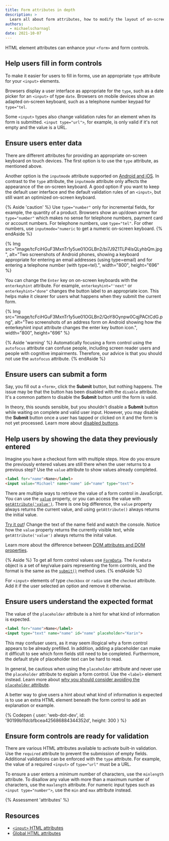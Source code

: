 ```yaml
---
title: Form attributes in depth
description: >
  Learn all about form attributes, how to modify the layout of on-screen keyboards, activate built-in validation, and more.
authors:
  - michaelscharnagl
date: 2021-10-07
---
```


HTML element attributes can enhance your `<form>` and form controls.

## Help users fill in form controls

To make it easier for users to fill in forms, 
use an appropriate `type` attribute for your `<input>` elements. 

Browsers display a user interface as appropriate for the `type`, 
such as a date picker for an `<input>` of type `date`. 
Browsers on mobile devices show an adapted on-screen keyboard, 
such as a telephone number keypad for `type="tel`.

Some `<input>` types also change validation rules for an element when its form is submitted. 
`<input type="url">`, for example, is only valid if it's not empty and the value is a URL.

## Ensure users enter data

There are different attributes for providing an appropriate on-screen keyboard on touch devices. 
The first option is to use the `type` attribute, as mentioned above. 

Another option is the `inputmode` attribute supported on 
[Android and iOS](https://caniuse.com/?search=inputmode). 
In contrast to the `type` attribute, the `inputmode` attribute only affects the appearance of the on-screen keyboard. 
A good option if you want to keep the default user interface and the default validation rules of an `<input>`, 
but still want an optimized on-screen keyboard.

{% Aside 'caution' %}
Use `type="number"` only for incremental fields, for example, the quantity of a product. 
Browsers show an up/down arrow for `type="number"` which makes no sense for telephone numbers, 
payment card or account numbers. 
For telephone numbers, use `type="tel"`. For other numbers, use `inputmode="numeric` to get a numeric on-screen keyboard.
{% endAside %}

{% Img src="image/tcFciHGuF3MxnTr1y5ue01OGLBn2/bi7J9Z1TLP4IsQLyhbQm.jpg",
alt="Two screenshots of Android phones, showing a keyboard appropriate for entering an email addresses (using type=email) and for entering a telephone number (with type=tel).", width="800", height="696" %}

You can change the `Enter` key on on-screen keyboards with the `enterkeyhint` attribute. 
For example, `enterkeyhint="'next"` or `enterkeyhint="done"` changes the button label to an appropriate icon. 
This helps make it clearer for users what happens when they submit the current form.

{% Img src="image/tcFciHGuF3MxnTr1y5ue01OGLBn2/QoY8Oynpw0CqjPACtCdG.png",
alt="Two screenshots of an address form on Android showing how the enterkeyhint input attribute changes the enter key button icon.", width="800", height="696" %}

{% Aside 'warning' %}
Automatically focusing a form control using the `autofocus` attribute can confuse people, 
including screen reader users and people with cognitive impairments. Therefore, our advice is that you should not use the `autofocus` attribute.
{% endAside %}

## Ensure users can submit a form
Say, you fill out a `<form>`, click the **Submit** button, but nothing happens. 
The issue may be that the button has been disabled with the `disable` attribute. 
It's a common pattern to disable the **Submit** button until the form is valid.

In theory, this sounds sensible, but you shouldn't disable a **Submit** button while waiting on complete and valid user input. 
However, you may disable the **Submit** button once a user has tapped or clicked on it and the form is not yet processed. 
Learn more about [disabled buttons](https://www.smashingmagazine.com/2021/08/frustrating-design-patterns-disabled-buttons/#when-disabled-buttons-and-states-work-well).

## Help users by showing the data they previously entered

Imagine you have a checkout form with multiple steps. 
How do you ensure the previously entered values are still there when the user returns to a previous step? 
Use the `value` attribute to show values already completed.

```html
<label for="name">Name</label>
<input value="Michael" name="name" id="name" type="text">
```

There are multiple  ways to retrieve the value of a form control in JavaScript. 
You can use the 
[`value`](https://developer.mozilla.org/docs/Web/HTML/Element/input#attr-value) property, or you can access the value with 
[`getAttribute('value')`](https://developer.mozilla.org/docs/Web/API/Element/getAttribute). 
There is one big difference, 
the `value` property always returns the current value, 
and using `getAttribute()` always returns the initial value.

[Try it out](https://codepen.io/web-dot-dev/pen/20359edfc39a65c291c3c186a33ab0db?editors=0011)! 
Change the text of the name field and watch the console. 
Notice how the `value` property returns the currently visible text, 
while `getAttribute('value')` always returns the inital value.

Learn more about the difference between 
[DOM attributes and DOM properties](https://stackoverflow.com/questions/6003819/what-is-the-difference-between-properties-and-attributes-in-html/6004028#6004028).

{% Aside %}
To get all form control values use 
[`FormData`](https://developer.mozilla.org/docs/Web/API/FormData). 
The `FormData` object is a set of key/value pairs representing the form controls, 
and the format is the same as the 
[`submit()`](https://developer.mozilla.org/docs/Web/API/HTMLFormElement/submit) method uses.
{% endAside %}

For `<input>` elements of type `checkbox` or `radio` use the `checked` attribute. 
Add it if the user selected an option and remove it otherwise.

## Ensure users understand the expected format

The value of the `placeholder` attribute is a hint for what kind of information is expected. 

```html
<label for="name">Name</label>
<input type="text" name="name" id="name" placeholder="Karin">
```

This may confuser users, 
as it may seem illogical why a form control appears to be already prefilled. 
In addition, adding a placeholder can make it difficult to see which form fields still need to be completed. 
Furthermore, the default style of placeholder text can be hard to read.

In general, be cautious when using the `placeholder` attribute and never use the `placeholder` attribute to explain a form control. 
Use the `<label>` element instead. 
Learn more about 
[why you should consider avoiding the `placeholder` attribute](https://www.smashingmagazine.com/2018/06/placeholder-attribute/).

A better way to give users a hint about what kind of information is expected is to use an extra HTML element 
beneath the form control to add an explanation or example.

{% Codepen {
  user: 'web-dot-dev',
  id: '90199b1fdcbfbcea425686884344352d',
  height: 300
} %}

## Ensure form controls are ready for validation

There are various HTML attributes available to activate built-in validation. 
Use the `required` attribute to prevent the submission of empty fields. 
Additional validations can be enforced with the `type` attribute. 
For example, the value of a required `<input>` of `type="url"` must be a URL.

To ensure a user enters a minimum number of characters, 
use the `minlength` attribute. 
To disallow any value with more than a maximum number of characters, 
use the `maxlength` attribute. 
For numeric input types such as `<input type="number">`, use the `min` and `max` attribute instead.

{% Assessment 'attributes' %}

## Resources

- [`<input>` HTML attributes](https://developer.mozilla.org/docs/Web/HTML/Element/input#attributes)
- [Global HTML attributes](https://developer.mozilla.org/docs/Web/HTML/Global_attributes)
